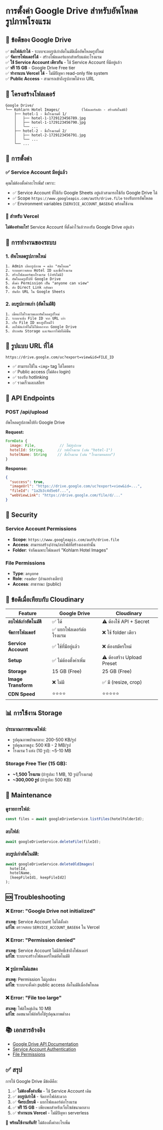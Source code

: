 # การตั้งค่า Google Drive สำหรับอัพโหลดรูปภาพโรงแรม

## 🎯 ข้อดีของ Google Drive

✅ **ลบไฟล์เก่าได้** - ระบบจะลบรูปเก่าอัตโนมัติเมื่ออัพโหลดรูปใหม่  
✅ **จัดการโฟลเดอร์ได้** - สร้างโฟลเดอร์แยกสำหรับแต่ละโรงแรม  
✅ **ใช้ Service Account เดียวกัน** - ใช้ Service Account ที่มีอยู่แล้ว  
✅ **ฟรี 15 GB** - Google Drive Free tier  
✅ **ทำงานบน Vercel ได้** - ไม่มีปัญหา read-only file system  
✅ **Public Access** - สามารถเข้าถึงรูปภาพได้จาก URL  

## 📁 โครงสร้างโฟลเดอร์

```
Google Drive/
└── Kohlarn Hotel Images/          (โฟลเดอร์หลัก - สร้างอัตโนมัติ)
    ├── hotel-1 - ชื่อโรงแรมที่ 1/
    │   ├── hotel-1-1729123456789.jpg
    │   ├── hotel-1-1729123456790.jpg
    │   └── ...
    ├── hotel-2 - ชื่อโรงแรมที่ 2/
    │   ├── hotel-2-1729123456791.jpg
    │   └── ...
    └── ...
```

## 🔧 การตั้งค่า

### ✅ Service Account มีอยู่แล้ว

คุณไม่ต้องตั้งค่าอะไรเพิ่ม! เพราะ:
- ✅ Service Account ที่ใช้กับ Google Sheets อยู่แล้วสามารถใช้กับ Google Drive ได้
- ✅ Scope `https://www.googleapis.com/auth/drive.file` รองรับการอัพโหลด
- ✅ Environment variables (`SERVICE_ACCOUNT_BASE64`) พร้อมใช้งาน

### 🚀 สำหรับ Vercel

**ไม่ต้องทำอะไร!** Service Account ที่ตั้งค่าไว้แล้วรองรับ Google Drive อยู่แล้ว

## 🎨 การทำงานของระบบ

### 1. อัพโหลดรูปภาพใหม่

```
1. Admin เลือกรูปภาพ → คลิก "อัพโหลด"
2. ระบบตรวจสอบ Hotel ID และชื่อโรงแรม
3. สร้างโฟลเดอร์ของโรงแรม (ถ้ายังไม่มี)
4. อัพโหลดรูปไปที่ Google Drive
5. ตั้งค่า Permission เป็น "anyone can view"
6. ส่ง Direct Link กลับมา
7. บันทึก URL ใน Google Sheets
```

### 2. ลบรูปภาพเก่า (อัตโนมัติ)

```
1. เมื่อแก้ไขโรงแรมและอัพโหลดรูปใหม่
2. ระบบจะดึง File ID จาก URL เก่า
3. เก็บ File ID ของรูปใหม่ไว้
4. ลบไฟล์เก่าที่ไม่ได้ใช้ออกจาก Google Drive
5. ประหยัด Storage และจัดการไฟล์ได้ดีขึ้น
```

## 🔗 รูปแบบ URL ที่ได้

```
https://drive.google.com/uc?export=view&id=FILE_ID
```

- ✅ สามารถใช้ใน `<img>` tag ได้โดยตรง
- ✅ Public access (ไม่ต้อง login)
- ✅ รองรับ hotlinking
- ✅ รวดเร็วและเสถียร

## 📝 API Endpoints

### POST /api/upload

อัพโหลดรูปภาพไปยัง Google Drive

**Request:**
```javascript
FormData {
  image: File,           // ไฟล์รูปภาพ
  hotelId: String,      // รหัสโรงแรม (เช่น "hotel-1")
  hotelName: String     // ชื่อโรงแรม (เช่น "โรงแรมทดสอบ")
}
```

**Response:**
```json
{
  "success": true,
  "imageUrl": "https://drive.google.com/uc?export=view&id=...",
  "fileId": "1a2b3c4d5e6f...",
  "webViewLink": "https://drive.google.com/file/d/..."
}
```

## 🔐 Security

### Service Account Permissions
- **Scope**: `https://www.googleapis.com/auth/drive.file`
- **Access**: สามารถสร้าง/อ่าน/ลบไฟล์ที่สร้างเองเท่านั้น
- **Folder**: จำกัดเฉพาะโฟลเดอร์ "Kohlarn Hotel Images"

### File Permissions
- **Type**: `anyone`
- **Role**: `reader` (อ่านอย่างเดียว)
- **Access**: สาธารณะ (public)

## 🎯 ข้อดีเมื่อเทียบกับ Cloudinary

| Feature | Google Drive | Cloudinary |
|---------|-------------|------------|
| **ลบไฟล์เก่าอัตโนมัติ** | ✅ ได้ | ⚠️ ต้องใช้ API + Secret |
| **จัดการโฟลเดอร์** | ✅ แยกโฟลเดอร์ต่อโรงแรม | ❌ ใช้ folder เดียว |
| **Service Account** | ✅ ใช้ที่มีอยู่แล้ว | ❌ ต้องสมัครใหม่ |
| **Setup** | ✅ ไม่ต้องตั้งค่าเพิ่ม | ⚠️ ต้องสร้าง Upload Preset |
| **Storage** | 15 GB (Free) | 25 GB (Free) |
| **Image Transform** | ❌ ไม่มี | ✅ มี (resize, crop) |
| **CDN Speed** | ⭐⭐⭐⭐ | ⭐⭐⭐⭐⭐ |

## 📊 การใช้งาน Storage

### ประมาณการขนาดไฟล์:
- รูปคุณภาพปานกลาง: 200-500 KB/รูป
- รูปคุณภาพสูง: 500 KB - 2 MB/รูป
- โรงแรม 1 แห่ง (10 รูป): ~5-10 MB

### Storage Free Tier (15 GB):
- **~1,500 โรงแรม** (ถ้ารูปละ 1 MB, 10 รูป/โรงแรม)
- **~300,000 รูป** (ถ้ารูปละ 500 KB)

## 🔧 Maintenance

### ดูรายการไฟล์:
```javascript
const files = await googleDriveService.listFiles(hotelFolderId);
```

### ลบไฟล์:
```javascript
await googleDriveService.deleteFile(fileId);
```

### ลบรูปเก่าอัตโนมัติ:
```javascript
await googleDriveService.deleteOldImages(
  hotelId, 
  hotelName, 
  [keepFileId1, keepFileId2]
);
```

## 🆘 Troubleshooting

### ❌ Error: "Google Drive not initialized"
**สาเหตุ:** Service Account ไม่ได้ตั้งค่า  
**แก้ไข:** ตรวจสอบ `SERVICE_ACCOUNT_BASE64` ใน Vercel

### ❌ Error: "Permission denied"
**สาเหตุ:** Service Account ไม่มีสิทธิ์เข้าถึงโฟลเดอร์  
**แก้ไข:** ระบบจะสร้างโฟลเดอร์ใหม่อัตโนมัติ

### ❌ รูปภาพไม่แสดง
**สาเหตุ:** Permission ไม่ถูกต้อง  
**แก้ไข:** ระบบจะตั้งค่า public access อัตโนมัติเมื่ออัพโหลด

### ❌ Error: "File too large"
**สาเหตุ:** ไฟล์ใหญ่เกิน 10 MB  
**แก้ไข:** ลดขนาดไฟล์หรือใช้รูปคุณภาพต่ำลง

## 📚 เอกสารอ้างอิง

- [Google Drive API Documentation](https://developers.google.com/drive/api/guides/about-sdk)
- [Service Account Authentication](https://cloud.google.com/iam/docs/service-accounts)
- [File Permissions](https://developers.google.com/drive/api/guides/manage-sharing)

## ✅ สรุป

การใช้ Google Drive มีข้อดีคือ:
1. ✅ **ไม่ต้องตั้งค่าเพิ่ม** - ใช้ Service Account เดิม
2. ✅ **ลบรูปเก่าได้** - จัดการไฟล์สะดวก
3. ✅ **จัดระเบียบดี** - แยกโฟลเดอร์ต่อโรงแรม
4. ✅ **ฟรี 15 GB** - เพียงพอสำหรับเว็บไซต์ขนาดกลาง
5. ✅ **ทำงานบน Vercel** - ไม่มีปัญหา serverless

🎉 **พร้อมใช้งานทันที!** ไม่ต้องตั้งค่าอะไรเพิ่ม
